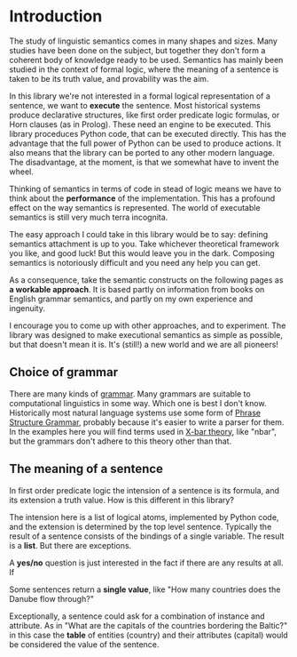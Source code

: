 # Introduction

The study of linguistic semantics comes in many shapes and sizes. Many studies have been done on the subject, but together they don't form a coherent body of knowledge ready to be used. Semantics has mainly been studied in the context of formal logic, where the meaning of a sentence is taken to be its truth value, and provability was the aim.

In this library we're not interested in a formal logical representation of a sentence, we want to __execute__ the sentence. Most historical systems produce declarative structures, like first order predicate logic formulas, or Horn clauses (as in Prolog). These need an engine to be executed. This library proceduces Python code, that can be executed directly. This has the advantage that the full power of Python can be used to produce actions. It also means that the library can be ported to any other modern language. The disadvantage, at the moment, is that we somewhat have to invent the wheel.

Thinking of semantics in terms of code in stead of logic means we have to think about the __performance__ of the implementation. This has a profound effect on the way semantics is represented. The world of executable semantics is still very much terra incognita.

The easy approach I could take in this library would be to say: defining semantics attachment is up to you. Take whichever theoretical framework you like, and good luck! But this would leave you in the dark. Composing semantics is notoriously difficult and you need any help you can get.

As a consequence, take the semantic constructs on the following pages as __a workable approach__. It is based partly on information from books on English grammar semantics, and partly on my own experience and ingenuity.

I encourage you to come up with other approaches, and to experiment. The library was designed to make executional semantics as simple as possible, but that doesn't mean it is. It's (still!) a new world and we are all pioneers!

## Choice of grammar

There are many kinds of [grammar](https://en.wikipedia.org/wiki/Grammar). Many grammars are suitable to computational linguistics in some way. Which one is best I don't know. Historically most natural language systems use some form of [Phrase Structure Grammar](https://en.wikipedia.org/wiki/Phrase_structure_grammar), probably because it's easier to write a parser for them. In the examples here you will find terms used in [X-bar theory](https://en.wikipedia.org/wiki/X-bar_theory), like "nbar", but the grammars don't adhere to this theory other than that.

## The meaning of a sentence

In first order predicate logic the intension of a sentence is its formula, and its extension a truth value. How is this different in this library?

The intension here is a list of logical atoms, implemented by Python code, and the extension is determined by the top level sentence. Typically the result of a sentence consists of the bindings of a single variable. The result is a __list__. But there are exceptions.

A __yes/no__ question is just interested in the fact if there are any results at all. If

Some sentences return a __single value__, like "How many countries does the Danube flow through?"

Exceptionally, a sentence could ask for a combination of instance and attribute. As in "What are the capitals of the countries bordering the Baltic?" in this case the __table__ of entities (country) and their attributes (capital) would be considered the value of the sentence.
